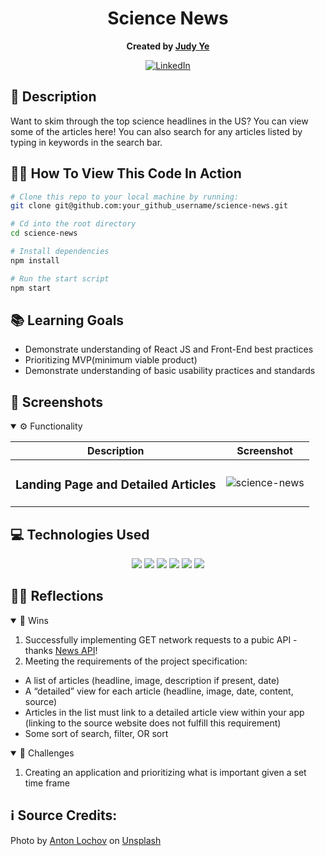 <div align="center">

# Science News
**Created by [Judy Ye](https://github.com/judy0ye)**

[![LinkedIn](https://img.shields.io/badge/Judy-blue?style=for-the-badge&logo=LinkedIn&logoColor=black)](https://www.linkedin.com/in/judy0ye)

</div>

## 📝 Description
Want to skim through the top science headlines in the US? You can view some of the articles here! You can also search for any articles listed by typing in keywords in the search bar.

## 🧑‍💻 How To View This Code In Action

```bash
# Clone this repo to your local machine by running:
git clone git@github.com:your_github_username/science-news.git

# Cd into the root directory 
cd science-news

# Install dependencies 
npm install

# Run the start script
npm start
```


## 📚 Learning Goals

- Demonstrate understanding of React JS and Front-End best practices
- Prioritizing MVP(minimum viable product)
- Demonstrate understanding of basic usability practices and standards

## 📸 Screenshots
<details open>
  <summary> ⚙️ Functionality </summary>
  
  | Description | Screenshot |
  |------------ | -----------|
  | <h3 align="center">Landing Page and Detailed Articles| ![science-news](https://github.com/judy0ye/science-news/assets/129805348/60665ba9-d26f-409f-8d18-9da8acf71a7e)

  
</details>

## 💻 Technologies Used
<div align='center'>
  <img src="https://img.shields.io/badge/React-20232A?style=for-the-badge&logo=react&logoColor=61DAFB" />
  <img src="https://img.shields.io/badge/JavaScript-323330?style=for-the-badge&logo=javascript&logoColor=F7DF1E" /> 
  <img src="https://img.shields.io/badge/CSS3-1572B6?style=for-the-badge&logo=css3&logoColor=white" /> 
  <img src="https://img.shields.io/badge/HTML5-E34F26?style=for-the-badge&logo=html5&logoColor=white" />
  <img src="https://img.shields.io/badge/Visual%20Studio%20Code-0078d7.svg?style=for-the-badge&logo=visual-studio-code&logoColor=white" />
  <img src="https://img.shields.io/badge/React_Router-CA4245?style=for-the-badge&logo=react-router&logoColor=white" /> 
</div>


## 🧘‍♂️ Reflections
<details open>
  <summary> 🎉 Wins </summary>

  1. Successfully implementing GET network requests to a pubic API - thanks [News API](https://newsapi.org/)!
  2. Meeting the requirements of the project specification:
  - A list of articles (headline, image, description if present, date)
  - A “detailed” view for each article (headline, image, date, content, source)
  - Articles in the list must link to a detailed article view within your app (linking to the source website does not fulfill this requirement)
  - Some sort of search, filter, OR sort

</details>
<details open>
  <summary> 🤔 Challenges </summary>
  
  1. Creating an application and prioritizing what is important given a set time frame

## ℹ️ Source Credits:

  Photo by <a href="https://unsplash.com/@paleskinbabe?utm_content=creditCopyText&utm_medium=referral&utm_source=unsplash">Anton Lochov</a> on <a href="https://unsplash.com/photos/brown-tabby-cat-on-white-textile-_b020HIGZUE?utm_content=creditCopyText&utm_medium=referral&utm_source=unsplash">Unsplash</a>
  
